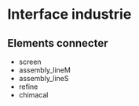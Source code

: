 # Interface industrie

## Elements connecter
* screen
* assembly_lineM
* assembly_lineS
* refine
* chimacal